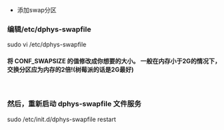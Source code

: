* 添加swap分区
 
### 编辑/etc/dphys-swapfile
sudo vi /etc/dphys-swapfile
#### 将 CONF_SWAPSIZE 的值修改成你想要的大小。 一般在内存小于2G的情况下，交换分区应为内存的2倍!(树莓派的话是2G最好)
 
### 然后，重新启动 dphys-swapfile 文件服务
sudo /etc/init.d/dphys-swapfile restart

